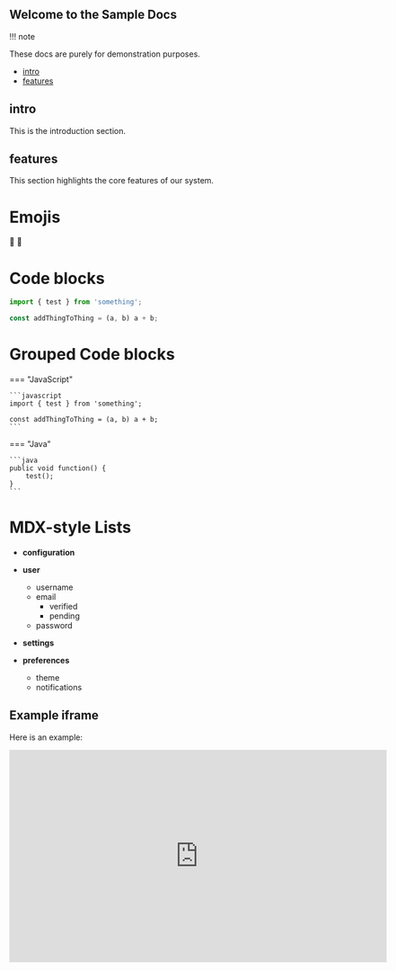 ## Welcome to the Sample Docs

!!! note

These docs are purely for demonstration purposes.


- [intro](#intro)
- [features](#features)

## intro

This is the introduction section.


## features

This section highlights the core features of our system.


# Emojis

:tada: :rocket:

# Code blocks

```javascript
import { test } from 'something';

const addThingToThing = (a, b) a + b;
```

# Grouped Code blocks

=== "JavaScript"

    ```javascript
    import { test } from 'something';

    const addThingToThing = (a, b) a + b;
    ```

=== "Java"

    ```java
    public void function() {
        test();
    }
    ```

# MDX-style Lists

- **configuration**

- **user**
  - username
  - email
    - verified
    - pending
  - password
- **settings**

- **preferences**
  - theme
  - notifications


## Example iframe

Here is an example:

<iframe width="672" height="378" src="https://www.youtube.com/embed/LB1w8hjBt5k" title="Red Hat Developer Hub Overview" frameborder="0" allow="picture-in-picture" allowfullscreen></iframe>
